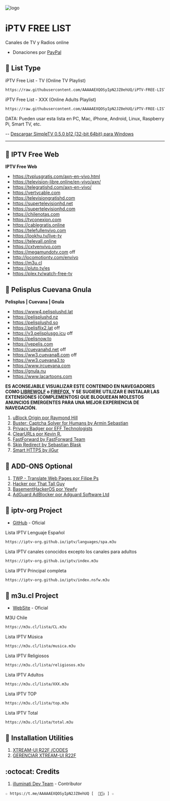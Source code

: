 ﻿![logo](https://cuarteldelmetal.com/wp-content/uploads/2023/04/Que-es-IPTV.webp)
 
# iPTV FREE LIST 
Canales de TV y Radios online

* Donaciones por [PayPal](https://paypal.me/jonyriverasepulveda)

## :book: List Type

iPTV Free List - TV (Online TV Playlist)
```bash
https://raw.githubusercontent.com/AAAAAEXQOSyIpN2JZ0ehUQ/iPTV-FREE-LIST/master/iPTV-Free-List_TV.m3u
```

iPTV Free List - XXX (Online Adults Playlist)
```bash
https://raw.githubusercontent.com/AAAAAEXQOSyIpN2JZ0ehUQ/iPTV-FREE-LIST/master/iPTV-Free-List_XXX.m3u
```
DATA: Pueden usar esta lista en PC, Mac, iPhone, Android, Linux, Raspberry Pi, Smart TV, etc.

-- [Descargar SimpleTV 0.5.0 b12 (32-bit 64bit) para Windows](https://www.filehorse.com/es/buscar?q=simpletv)

----------------------------------------------------------------------------------------------------------------

## :book: IPTV Free Web

**IPTV Free Web**
* https://tvplusgratis.com/axn-en-vivo.html
* https://television-libre.online/en-vivo/axn/
* https://telegratishd.com/axn-en-vivo/
* https://vertvcable.com
* https://televisiongratishd.com
* https://supertelevisionhd.net
* https://supertelevisionhd.com
* https://chilenotas.com
* https://tvconexion.com
* https://cablegratis.online
* https://telefullenvivo.com
* https://lookhu.tv/live-tv
* https://televall.online
* https://cxtvenvivo.com
* https://megamundotv.com 	off
* http://locomotiontv.com/envivo
* https://m3u.cl
* https://pluto.tv/es
* https://plex.tv/watch-free-tv

## :book: Pelisplus Cuevana Gnula

**Pelisplus | Cuevana | Gnula**
* https://www4.pelisplushd.lat
* https://pelisplushd.nz
* https://pelisplushd.so
* https://pelisflix2.lat off
* https://v3.pelisplusgo.icu off
* https://pelisnow.to
* https://vepelis.com
* https://cuevanahd.net off
* https://ww3.cuevana8.com off
* https://ww3.cuevana3.to
* https://www.ircuevana.com
* https://gnula.nu
* https://www.lacartoons.com

**ES ACONSEJABLE VISUALIZAR ESTE CONTENIDO EN NAVEGADORES COMO [LIBREWOLF](https://librewolf.net/) o [FIREFOX](https://www.mozilla.org/es-CL/firefox/new/), Y SE SUGIERE UTILIZAR E INSTALAR LAS EXTENSIONES (COMPLEMENTOS) QUE BLOQUEEAN MOLESTOS ANUNCIOS EMERGENTES PARA UNA MEJOR EXPERIENCIA DE NAVEGACIÓN.**

1. [uBlock Origin por Raymond Hill](https://addons.mozilla.org/es/firefox/addon/ublock-origin/)
2. [Buster: Captcha Solver for Humans by Armin Sebastian](https://addons.mozilla.org/en-US/firefox/addon/buster-captcha-solver/)
3. [Privacy Badger por EFF Technologists](https://addons.mozilla.org/es/firefox/addon/privacy-badger17/)
4. [ClearURLs por Kevin R.](https://addons.mozilla.org/es/firefox/addon/clearurls/)
5. [FastForward by FastForward Team](https://addons.mozilla.org/en-US/firefox/addon/fastforwardteam/)
6. [Skip Redirect by Sebastian Blask](https://addons.mozilla.org/en-US/firefox/addon/skip-redirect/)
7. [Smart HTTPS by ilGur](https://addons.mozilla.org/en-US/firefox/addon/smart-https-revived/)

## :book: ADD-ONS Optional 

1. [TWP - Translate Web Pages por Filipe Ps](https://addons.mozilla.org/es/firefox/addon/traduzir-paginas-web/)
2. [Hacker por That Tall Guy](https://addons.mozilla.org/es/firefox/addon/hacker-mode/)
3. [BasementHackerOS por Yewfy](https://addons.mozilla.org/es/firefox/addon/basementhackeros/)
4. [AdGuard AdBlocker por Adguard Software Ltd](https://addons.mozilla.org/es/firefox/addon/adguard-adblocker/)

## :book: iptv-org Project
* [GitHub](https://github.com/iptv-org/iptv) - Oficial 

Lista IPTV Lenguaje Español
```bash
https://iptv-org.github.io/iptv/languages/spa.m3u
```
Lista IPTV canales conocidos excepto los canales para adultos
```bash
https://iptv-org.github.io/iptv/index.m3u
```
Lista IPTV Principal completa
```bash
https://iptv-org.github.io/iptv/index.nsfw.m3u
```

## :book: m3u.cl Project
* [WebSite](https://m3u.cl) - Oficial

M3U Chile
```bash
https://m3u.cl/lista/CL.m3u
```
Lista IPTV Música
```bash
https://m3u.cl/lista/musica.m3u
```
Lista IPTV Religiosos
```bash
https://m3u.cl/lista/religiosos.m3u
```
Lista IPTV Adultos
```bash
https://m3u.cl/lista/XXX.m3u
```
Lista IPTV TOP
```bash
https://m3u.cl/lista/top.m3u
```
Lista IPTV Total
```bash
https://m3u.cl/lista/total.m3u
```

## :book: Installation Utilities
1. [XTREAM-UI R22F /CODES](https://github.com/AAAAAEXQOSyIpN2JZ0ehUQ/iPTV-FREE-LIST/tree/master/Install/xtream-ui)
2. [GERENCIAR XTREAM-UI R22F](https://github.com/AAAAAEXQOSyIpN2JZ0ehUQ/iPTV-FREE-LIST/tree/master/Install/gestorextream-ui)

## :octocat: Credits
1. [illuminati Dev Team](https://t.me/AAAAAEXQOSyIpN2JZ0ehUQ) - Contributor 
```
☆ https://t.me/AAAAAEXQOSyIpN2JZ0ehUQ [  ⃘⃤꙰✰ ] ☆
```
